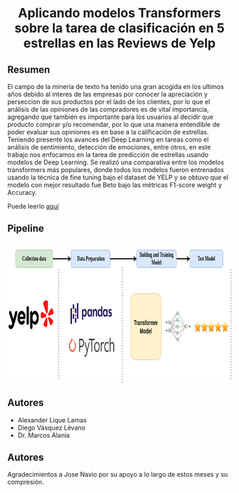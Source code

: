 <h1><center><b>Aplicando modelos Transformers sobre la tarea de clasificación en 5 estrellas en las Reviews de Yelp</b></center></h1>

<h2><b>Resumen</b></h2>
<p>
El campo de la mineria de texto ha tenido una gran acogida en los ultimos años debido al interes de las empresas por conocer la apreciación y perseccion de sus productos por el lado de los clientes, por lo que el análisis de las opiniones de las compradores es de vital importancia, agregando que también es importante para los usuarios al decidir que producto comprar y/o recomendar, por lo que una manera entendible de poder evaluar sus opiniones es en base a la calificación de estrellas.
Teniendo presente los avances del Deep Learning en tareas como el análisis de sentimiento, detección de emociones, entre otros, en este trabajo nos enfocamos en la tarea de predicción de estrellas usando modelos de Deep Learning. 
Se realizó una comparativa entre los modelos transformers más populares, donde todos los modelos fueron entrenados usando la técnica de fine tuning bajo el dataset de YELP y se obtuvo que el modelo con mejor resultado fue Beto bajo las métricas F1-score weight y Accuracy.
</p>

Puede leerlo [aquí](https://drive.google.com/file/d/13boESDzS1ewTeojNOAnzW3fN692waVyb/view?usp=sharing) 
<h2><b>Pipeline</b></h2>
<p>
<center>
    <br>
    <img src="src/pipeline_yelp.png" width="750px" height="300px">
    </br>
</center>
</p>

<p>

<h2><b>Autores</b></h2>

* Alexander Lique Lamas
* Diego Vásquez Lévano
* Dr. Marcos Alania 

</p>

<h2><b>Autores</b></h2>
Agradecimientos a Jose Navio por su apoyo a lo largo de estos meses y su compresión.
</p>
